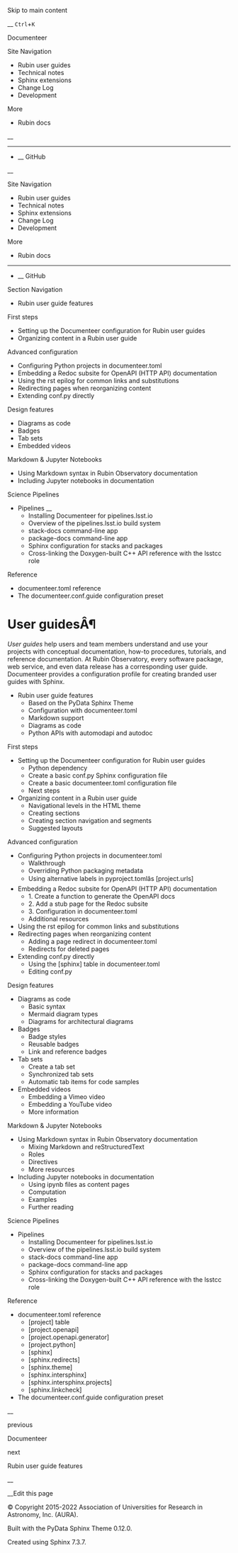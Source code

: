Skip to main content

__ `Ctrl`+`K`

Documenteer

Site Navigation 

  * Rubin user guides 
  * Technical notes 
  * Sphinx extensions 
  * Change Log 
  * Development 

More 

  * Rubin docs 




__

______

  * __ GitHub



__

Site Navigation 

  * Rubin user guides 
  * Technical notes 
  * Sphinx extensions 
  * Change Log 
  * Development 

More 

  * Rubin docs 




______

  * __ GitHub



Section Navigation 

  * Rubin user guide features



First steps

  * Setting up the Documenteer configuration for Rubin user guides
  * Organizing content in a Rubin user guide



Advanced configuration

  * Configuring Python projects in documenteer.toml
  * Embedding a Redoc subsite for OpenAPI (HTTP API) documentation
  * Using the rst epilog for common links and substitutions
  * Redirecting pages when reorganizing content
  * Extending conf.py directly



Design features

  * Diagrams as code
  * Badges
  * Tab sets
  * Embedded videos



Markdown & Jupyter Notebooks

  * Using Markdown syntax in Rubin Observatory documentation
  * Including Jupyter notebooks in documentation



Science Pipelines

  * Pipelines __
    * Installing Documenteer for pipelines.lsst.io
    * Overview of the pipelines.lsst.io build system
    * stack-docs command-line app
    * package-docs command-line app
    * Sphinx configuration for stacks and packages
    * Cross-linking the Doxygen-built C++ API reference with the lsstcc role



Reference

  * documenteer.toml reference
  * The documenteer.conf.guide configuration preset



# User guidesÂ¶

_User guides_ help users and team members understand and use your projects with conceptual documentation, how-to procedures, tutorials, and reference documentation. At Rubin Observatory, every software package, web service, and even data release has a corresponding user guide. Documenteer provides a configuration profile for creating branded user guides with Sphinx.

  * Rubin user guide features
    * Based on the PyData Sphinx Theme
    * Configuration with documenteer.toml
    * Markdown support
    * Diagrams as code
    * Python APIs with automodapi and autodoc



First steps

  * Setting up the Documenteer configuration for Rubin user guides
    * Python dependency
    * Create a basic conf.py Sphinx configuration file
    * Create a basic documenteer.toml configuration file
    * Next steps
  * Organizing content in a Rubin user guide
    * Navigational levels in the HTML theme
    * Creating sections
    * Creating section navigation and segments
    * Suggested layouts



Advanced configuration

  * Configuring Python projects in documenteer.toml
    * Walkthrough
    * Overriding Python packaging metadata
    * Using alternative labels in pyproject.tomlâs [project.urls]
  * Embedding a Redoc subsite for OpenAPI (HTTP API) documentation
    * 1\. Create a function to generate the OpenAPI docs
    * 2\. Add a stub page for the Redoc subsite
    * 3\. Configuration in documenteer.toml
    * Additional resources
  * Using the rst epilog for common links and substitutions
  * Redirecting pages when reorganizing content
    * Adding a page redirect in documenteer.toml
    * Redirects for deleted pages
  * Extending conf.py directly
    * Using the [sphinx] table in documenteer.toml
    * Editing conf.py



Design features

  * Diagrams as code
    * Basic syntax
    * Mermaid diagram types
    * Diagrams for architectural diagrams
  * Badges
    * Badge styles
    * Reusable badges
    * Link and reference badges
  * Tab sets
    * Create a tab set
    * Synchronized tab sets
    * Automatic tab items for code samples
  * Embedded videos
    * Embedding a Vimeo video
    * Embedding a YouTube video
    * More information



Markdown & Jupyter Notebooks

  * Using Markdown syntax in Rubin Observatory documentation
    * Mixing Markdown and reStructuredText
    * Roles
    * Directives
    * More resources
  * Including Jupyter notebooks in documentation
    * Using ipynb files as content pages
    * Computation
    * Examples
    * Further reading



Science Pipelines

  * Pipelines
    * Installing Documenteer for pipelines.lsst.io
    * Overview of the pipelines.lsst.io build system
    * stack-docs command-line app
    * package-docs command-line app
    * Sphinx configuration for stacks and packages
    * Cross-linking the Doxygen-built C++ API reference with the lsstcc role



Reference

  * documenteer.toml reference
    * [project] table
    * [project.openapi]
    * [project.openapi.generator]
    * [project.python]
    * [sphinx]
    * [sphinx.redirects]
    * [sphinx.theme]
    * [sphinx.intersphinx]
    * [sphinx.intersphinx.projects]
    * [sphinx.linkcheck]
  * The documenteer.conf.guide configuration preset



__

previous

Documenteer

next

Rubin user guide features

__

__Edit this page

© Copyright 2015-2022 Association of Universities for Research in Astronomy, Inc. (AURA).  


Built with the  PyData Sphinx Theme  0.12.0. 

Created using Sphinx 7.3.7.  

